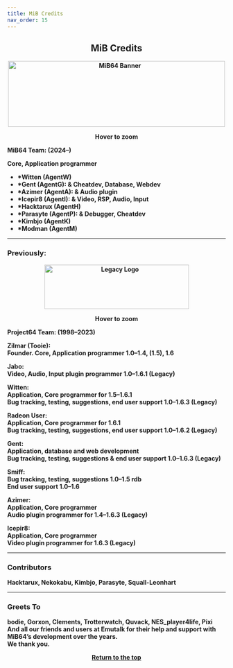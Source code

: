 ```yaml
---
title: MiB Credits
nav_order: 15
---
```


<style>
.zoom-pair {
  display: flex;
  gap: 12px;
  align-items: flex-end;
  justify-content: flex-start;
  position: relative;
  margin-left: auto;
  margin-right: auto;
  width: max-content;
  text-align: left;
}

.zoom-on-hover {
  display: inline-block;
  position: relative;
}

.zoom-on-hover img {
  display: block;

  cursor: zoom-in;
  transition: transform 0.3s ease;
  position: relative;
  z-index: 1;
  transform-origin: left center;

}

.zoom-on-hover:hover img {
  transform: scale(1.5);

}


.zoom-pair .zoom-on-hover:first-child:hover img {
  z-index: 9999;
}

.zoom-pair .zoom-on-hover:last-child:hover img {
  z-index: 100;
}

/* Final fix for standalone zoomable images */
.zoom-single {
  display: block;
  margin-left: auto;
  margin-right: auto;
  width: max-content;
  text-align: center;
}

.zoom-single:hover img {
  transform: scale(1.5);
  transform-origin: center center;
  z-index: 999;
}
</style>

## <center>MiB Credits</center>

<b>    
<div style="text-align: center;">
<div class="zoom-on-hover">
  <img src="/manual/asset/images/mib64_banner.png" alt="MiB64 Banner" width="500" height="152" />
</div>
<p><strong>Hover to zoom</strong></p>
</div>

<!-- ClauseEcho: Interactive Image -->

**MiB64 Team:** (2024–)

Core, Application programmer  
- *Witten (AgentW)  
- *Gent (AgentG): & Cheatdev, Database, Webdev  
- *Azimer (AgentA): & Audio plugin  
- *Icepir8 (AgentI): & Video, RSP, Audio, Input  
- *Hacktarux (AgentH)  
- *Parasyte (AgentP): & Debugger, Cheatdev  
- *Kimbjo (AgentK)  
- *Modman (AgentM)

---

### Previously:

<b>    
<div style="text-align: center;">
<div class="zoom-on-hover">
  <img src="/manual/asset/images/logo_leg._med.png" alt="Legacy Logo" width="333" height="102" />
</div>
<p><strong>Hover to zoom</strong></p>
</div>

<!-- ClauseEcho: Interactive Image -->

**Project64 Team:** (1998–2023)

**Zilmar (Tooie):**  
Founder. Core, Application programmer 1.0–1.4, (1.5), 1.6

**Jabo:**  
Video, Audio, Input plugin programmer 1.0–1.6.1 (Legacy)

**Witten:**  
Application, Core programmer for 1.5–1.6.1  
Bug tracking, testing, suggestions, end user support 1.0–1.6.3 (Legacy)

**Radeon User:**  
Application, Core programmer for 1.6.1  
Bug tracking, testing, suggestions, end user support 1.0–1.6.2 (Legacy)

**Gent:**  
Application, database and web development  
Bug tracking, testing, suggestions & end user support 1.0–1.6.3 (Legacy)

**Smiff:**  
Bug tracking, testing, suggestions 1.0–1.5 rdb  
End user support 1.0–1.6

**Azimer:**  
Application, Core programmer  
Audio plugin programmer for 1.4–1.6.3 (Legacy)

**Icepir8:**  
Application, Core programmer  
Video plugin programmer for 1.6.3 (Legacy)

---

### Contributors

Hacktarux, Nekokabu, Kimbjo, Parasyte, Squall-Leonhart

---

### Greets To

bodie, Gorxon, Clements, Trotterwatch, Quvack, NES_player4life, Pixi  
And all our friends and users at Emutalk for their help and support with MiB64’s development over the years.  
We thank you.

<p style="text-align:center"><a href="#">Return to the top</a></p>

<!-- ClauseEcho: Credits Protocol Activated -->
